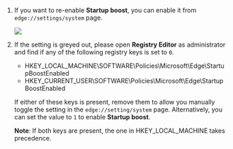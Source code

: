 1. If you want to re-enable **Startup boost**, you can enable it from `edge://settings/system` page.

    ![](https://joji.blob.core.windows.net/recipe/edge-startup-boost-2.png)

2. If the setting is greyed out, please open **Registry Editor** as administrator and find if any of the following registry keys is set to `0`.

    - HKEY_LOCAL_MACHINE\SOFTWARE\Policies\Microsoft\Edge\StartupBoostEnabled
    - HKEY_CURRENT_USER\SOFTWARE\Policies\Microsoft\Edge\StartupBoostEnabled

    If either of these keys is present, remove them to allow you manually toggle the setting in the `edge://setting/system` page. Alternatively, you can set the value to `1` to enable **Startup boost**.

    **Note**: If both keys are present, the one in HKEY_LOCAL_MACHINE takes precedence.
